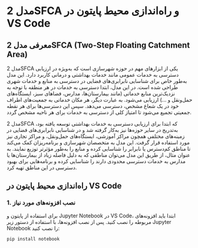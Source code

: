 # مدل 2SFCA و راه‌اندازی محیط پایتون در VS Code

## معرفی مدل 2SFCA (Two-Step Floating Catchment Area)

مدل 2SFCA یکی از ابزارهای مهم در حوزه شهرسازی است که به‌ویژه در ارزیابی دسترسی به خدمات عمومی مانند خدمات بهداشتی و درمانی کاربرد دارد. این مدل به‌طور خاص برای شناسایی نابرابری‌های فضایی در دسترسی به منابع و خدمات شهری طراحی شده است. در این مدل، ابتدا دسترسی به خدمات در هر منطقه با توجه به نزدیک‌ترین منابع خدماتی (مانند بیمارستان‌ها، مدارس، فضاهای سبز، ایستگاه‌های حمل‌ونقل و ...) ارزیابی می‌شود. به عبارت دیگر، هر مکان خدماتی به جمعیت‌های اطراف خود در یک شعاع مشخص، دسترسی می‌دهد. سپس این دسترسی‌ها برای هر نقطه جمعیتی تجمیع می‌شود تا امتیاز کلی از دسترسی به خدمات برای هر ناحیه مشخص گردد.

مدل 2SFCA که ابتدا برای ارزیابی دسترسی به خدمات بهداشتی توسعه یافته بود، به‌تدریج در سایر حوزه‌ها نیز به‌کار گرفته شد و در شناسایی نابرابری‌های فضایی در زمینه‌های مختلفی همچون مراکز آموزشی، ایستگاه‌های حمل‌ونقل، و مراکز تجاری نیز مورد استفاده قرار گرفت. این مدل به متخصصان شهرسازی و برنامه‌ریزان کمک می‌کند تا مناطق کم‌دسترس یا نابرابر را شناسایی کرده و منابع را به‌طور مؤثرتر توزیع نمایند. به عنوان مثال، از طریق این مدل می‌توان مناطقی که به دلیل فاصله زیاد از بیمارستان‌ها یا مدارس به خدمات دسترسی محدودی دارند را شناسایی کرده و برنامه‌هایی برای بهبود دسترسی در این مناطق تهیه کرد.

## راه‌اندازی محیط پایتون در VS Code

### 1. نصب افزونه‌های مورد نیاز

برای استفاده از پایتون و Jupyter Notebook در VS Code، ابتدا باید افزونه‌های مربوطه را نصب کنید. پس از نصب افزونه‌ها، با استفاده از دستور زیر Jupyter Notebook را نصب کنید:

```bash
pip install notebook
